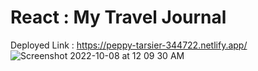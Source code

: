 # React : My Travel Journal


Deployed Link : https://peppy-tarsier-344722.netlify.app/
![Screenshot 2022-10-08 at 12 09 30 AM](https://user-images.githubusercontent.com/77909856/194626995-679dc03b-dc07-42d4-bcc5-36dae9492a7b.png)
